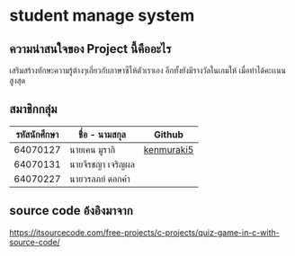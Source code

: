 # student manage system
## ความน่าสนใจของ Project นี้คืออะไร
เสริมสร้างทักษะความรู้ต้างๆเกี่ยวกับภาษาซีให้ตัวเราเอง อีกทั้งยังมีรางวัลในเกมให้ เมื่อทำได้คะเเนนสูงสุด
## สมาชิกกลุ่ม
|  รหัสนักศึกษา  |    ชื่อ - นามสกุล   |   Github |
| ----------- | -------------    |-------------  |
|   64070127  |  นายเคน มูรากิ     |[kenmuraki5](https://github.com/Kenmuraki5)|
|   64070131  |  นายจีรชญา เจริญผล ||
|   64070227  |  นายวรลภย์ ดอกคํา  ||
## source code อ้งอิงมาจาก
https://itsourcecode.com/free-projects/c-projects/quiz-game-in-c-with-source-code/

